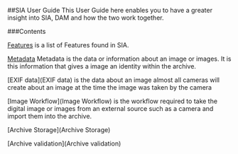 ##SIA User Guide
This User Guide here enables you to have a greater insight into SIA, DAM and how the two work together.

###Contents
   
[Features](Features) is a list of Features found in SIA. 

[Metadata](Metadata)
Metadata is the data or information about an image or images. It is this information that gives a image an identity within the archive.

[EXIF data](EXIF data) is the data about an image almost all cameras will create about an image at the time the image was taken by the camera
 
[Image Workflow](Image Workflow) is the workflow required to take the digital image or images from an external source such as a camera and import them into the archive.

[Archive Storage](Archive Storage)

[Archive validation](Archive validation)